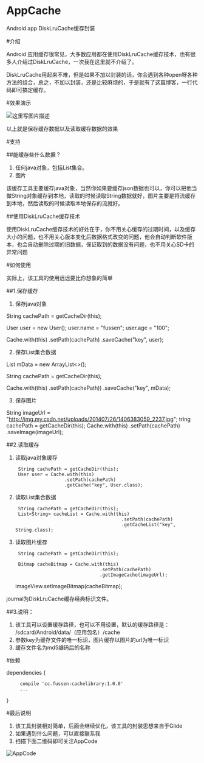 # AppCache
Android app DiskLruCache缓存封装

#介绍

Android 应用缓存很常见，大多数应用都在使用DiskLruCache缓存技术，也有很多人介绍过DiskLruCache，一次我在这里就不介绍了。

DiskLruCache用起来不难，但是如果不加以封装的话，你会遇到各种open呀各种方法的组合，总之，不加以封装，还是比较麻烦的，于是就有了这篇博客，一行代码即可搞定缓存。

#效果演示

![这里写图片描述](https://ws4.sinaimg.cn/large/006tKfTcgy1fm9eyreh0cg30960g8q3u.gif)


以上就是保存缓存数据以及读取缓存数据的效果

#支持

##能缓存些什么数据？

 1. 任何java对象，包括List集合。
 2. 图片
 
 该缓存工具主要缓存java对象，当然你如果要缓存json数据也可以，你可以把他当做String对象缓存到本地，读取的时候读取String数据就好，图片主要是将流缓存到本地，然后读取的时候读取本地保存的流就好。

##使用DiskLruCache缓存技术

使用DiskLruCache缓存技术的好处在于，你不用关心缓存的过期时间，以及缓存大小的问题，也不用关心版本变化后数据格式改变的问题，他会自动判断软件版本，也会自动删除过期的旧数据，保证取到的数据没有问题，也不用关心SD卡的异常问题

#如何使用


实际上，该工具的使用远远要比你想象的简单

##1.保存缓存


1. 保存java对象

	
String cachePath = getCacheDir(this);

User user = new User();
 user.name = "fussen";
 user.age = "100";
            
Cache.with(this)
     .setPath(cachePath)
     .saveCache("key", user);


2. 保存List集合数据

List<String> mData = new ArrayList<>();
			
String cachePath = getCacheDir(this);
			
Cache.with(this)
     .setPath(cachePath))
     .saveCache("key", mData);

3. 保存图片

String imageUrl = "http://img.my.csdn.net/uploads/201407/26/1406383059_2237.jpg";
tring cachePath = getCacheDir(this);
Cache.with(this)
		 .setPath(cachePath)
		 .saveImage(imageUrl);


##2.读取缓存

1. 读取java对象缓存

		String cachePath = getCacheDir(this);
		User user = Cache.with(this)
		                 .setPath(cachePath)
		                 .getCache("key", User.class);

2. 读取List集合数据

		String cachePath = getCacheDir(this);
		List<String> cacheList = Cache.with(this)
						                      .setPath(cachePath)
						                      .getCacheList("key", String.class);

3. 读取图片缓存

		String cachePath = getCacheDir(this);
		
		Bitmap cacheBitmap = Cache.with(this)
				                      .setPath(cachePath)
				                      .getImageCache(imageUrl);

    imageView.setImageBitmap(cacheBitmap);

journal为DiskLruCache缓存经典标识文件。


##3.说明：

1. 该工具可以设置缓存路径，也可以不用设置，默认的缓存路径是：
/sdcard/Android/data/（应用包名）/cache
2. 参数key为缓存文件的唯一标识，图片缓存以图片的url为唯一标识
3. 缓存文件名为md5编码后的名称


#依赖


 dependencies  {
 
         compile 'cc.fussen:cachelibrary:1.0.0'
         ...         
   }


#最后说明

1. 该工具封装相对简单，后面会继续优化，该工具的封装思想来自于Glide
2. 如果遇到什么问题，可以直接联系我
3. 扫描下面二维码即可关注AppCode

![AppCode](http://upload-images.jianshu.io/upload_images/3267943-35cf55f437d712a9.jpg?imageMogr2/auto-orient/strip%7CimageView2/2/w/1240)
